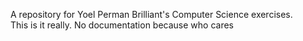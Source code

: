 <p>
A repository for Yoel Perman Brilliant's Computer Science exercises.
  <br>
This is it really.
No documentation because who cares
</p>
